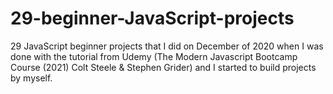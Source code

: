 # 29-beginner-JavaScript-projects
29 JavaScript beginner projects that I did on December of 2020 when I was done with the tutorial from Udemy (The Modern Javascript Bootcamp Course (2021) Colt Steele &amp; Stephen Grider) and I started to build projects by myself.

